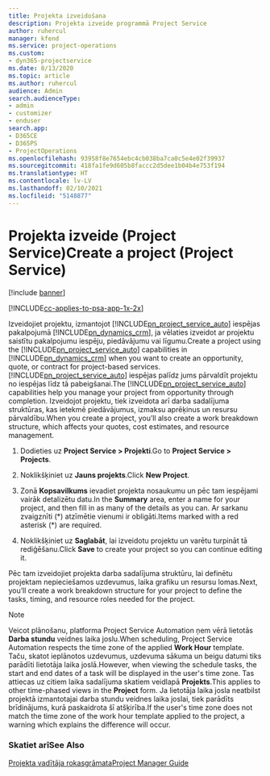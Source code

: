 ```yaml
---
title: Projekta izveidošana
description: Projekta izveide programmā Project Service
author: ruhercul
manager: kfend
ms.service: project-operations
ms.custom:
- dyn365-projectservice
ms.date: 8/13/2020
ms.topic: article
ms.author: ruhercul
audience: Admin
search.audienceType:
- admin
- customizer
- enduser
search.app:
- D365CE
- D365PS
- ProjectOperations
ms.openlocfilehash: 93958f8e7654ebc4cb038ba7ca0c5e4e02f39937
ms.sourcegitcommit: 418fa1fe9d605b8faccc2d5dee1b04b4e753f194
ms.translationtype: HT
ms.contentlocale: lv-LV
ms.lasthandoff: 02/10/2021
ms.locfileid: "5148877"
---
```

# <a name="create-a-project-project-service"></a><span data-ttu-id="b726a-103">Projekta izveide (Project Service)</span><span class="sxs-lookup"><span data-stu-id="b726a-103">Create a project (Project Service)</span></span>

[!include [banner](../includes/psa-now-project-operations.md)]

[!INCLUDE[cc-applies-to-psa-app-1x-2x](../includes/cc-applies-to-psa-app-1x-2x.md)]

<span data-ttu-id="b726a-104">Izveidojiet projektu, izmantojot [!INCLUDE[pn_project_service_auto](../includes/pn-project-service-auto.md)] iespējas pakalpojumā [!INCLUDE[pn_dynamics_crm](../includes/pn-dynamics-crm.md)], ja vēlaties izveidot ar projektu saistītu pakalpojumu iespēju, piedāvājumu vai līgumu.</span><span class="sxs-lookup"><span data-stu-id="b726a-104">Create a project using the [!INCLUDE[pn_project_service_auto](../includes/pn-project-service-auto.md)] capabilities in [!INCLUDE[pn_dynamics_crm](../includes/pn-dynamics-crm.md)] when you want to create an opportunity, quote, or contract for project-based services.</span></span> <span data-ttu-id="b726a-105">[!INCLUDE[pn_project_service_auto](../includes/pn-project-service-auto.md)] iespējas palīdz jums pārvaldīt projektu no iespējas līdz tā pabeigšanai.</span><span class="sxs-lookup"><span data-stu-id="b726a-105">The [!INCLUDE[pn_project_service_auto](../includes/pn-project-service-auto.md)] capabilities help you manage your project from opportunity through completion.</span></span> <span data-ttu-id="b726a-106">Izveidojot projektu, tiek izveidota arī darba sadalījuma struktūras, kas ietekmē piedāvājumus, izmaksu aprēķinus un resursu pārvaldību.</span><span class="sxs-lookup"><span data-stu-id="b726a-106">When you create a project, you’ll also create a work breakdown structure, which affects your quotes, cost estimates, and resource management.</span></span>  
  
1.  <span data-ttu-id="b726a-107">Dodieties uz **Project Service > Projekti**.</span><span class="sxs-lookup"><span data-stu-id="b726a-107">Go to **Project Service > Projects**.</span></span>  
  
2.  <span data-ttu-id="b726a-108">Noklikšķiniet uz **Jauns projekts**.</span><span class="sxs-lookup"><span data-stu-id="b726a-108">Click **New Project**.</span></span>  
  
3.  <span data-ttu-id="b726a-109">Zonā **Kopsavilkums** ievadiet projekta nosaukumu un pēc tam iespējami vairāk detalizētu datu.</span><span class="sxs-lookup"><span data-stu-id="b726a-109">In the **Summary** area, enter a name for your project, and then fill in as many of the details as you can.</span></span> <span data-ttu-id="b726a-110">Ar sarkanu zvaigznīti (\*) atzīmētie vienumi ir obligāti.</span><span class="sxs-lookup"><span data-stu-id="b726a-110">Items marked with a red asterisk (\*) are required.</span></span>  
  
4.  <span data-ttu-id="b726a-111">Noklikšķiniet uz **Saglabāt**, lai izveidotu projektu un varētu turpināt tā rediģēšanu.</span><span class="sxs-lookup"><span data-stu-id="b726a-111">Click **Save** to create your project so you can continue editing it.</span></span>  
  
<span data-ttu-id="b726a-112">Pēc tam izveidojiet projekta darba sadalījuma struktūru, lai definētu projektam nepieciešamos uzdevumus, laika grafiku un resursu lomas.</span><span class="sxs-lookup"><span data-stu-id="b726a-112">Next, you’ll create a work breakdown structure for your project to define the tasks, timing, and resource roles needed for the project.</span></span>  

> [!NOTE]
> <span data-ttu-id="b726a-113">Veicot plānošanu, platforma Project Service Automation ņem vērā lietotās **Darba stundu** veidnes laika joslu.</span><span class="sxs-lookup"><span data-stu-id="b726a-113">When scheduling, Project Service Automation respects the time zone of the applied **Work Hour** template.</span></span> <span data-ttu-id="b726a-114">Taču, skatot ieplānotos uzdevumus, uzdevuma sākuma un beigu datumi tiks parādīti lietotāja laika joslā.</span><span class="sxs-lookup"><span data-stu-id="b726a-114">However, when viewing the schedule tasks, the start and end dates of a task will be displayed in the user's time zone.</span></span> <span data-ttu-id="b726a-115">Tas attiecas uz citiem laika sadalījuma skatiem veidlapā **Projekts**.</span><span class="sxs-lookup"><span data-stu-id="b726a-115">This applies to other time-phased views in the **Project** form.</span></span> <span data-ttu-id="b726a-116">Ja lietotāja laika josla neatbilst projektā izmantotajai darba stundu veidnes laika joslai, tiek parādīts brīdinājums, kurā paskaidrota šī atšķirība.</span><span class="sxs-lookup"><span data-stu-id="b726a-116">If the user's time zone does not match the time zone of the work hour template applied to the project, a warning which explains the difference will occur.</span></span> 
  
### <a name="see-also"></a><span data-ttu-id="b726a-117">Skatiet arī</span><span class="sxs-lookup"><span data-stu-id="b726a-117">See Also</span></span>  
 [<span data-ttu-id="b726a-118">Projekta vadītāja rokasgrāmata</span><span class="sxs-lookup"><span data-stu-id="b726a-118">Project Manager Guide</span></span>](../psa/project-manager-guide.md)
